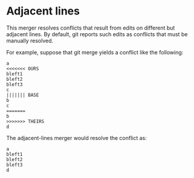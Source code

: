 # Adjacent lines

This merger resolves conflicts that result from edits on different but adjacent
lines.  By default, git reports such edits as conflicts that must be manually
resolved.

For example, suppose that git merge yields a conflict like the following:

```
a
<<<<<<< OURS
bleft1
bleft2
bleft3
c
||||||| BASE
b
c
=======
b
>>>>>>> THEIRS
d
```

The adjacent-lines merger would resolve the conflict as:

```
a
bleft1
bleft2
bleft3
d
```
